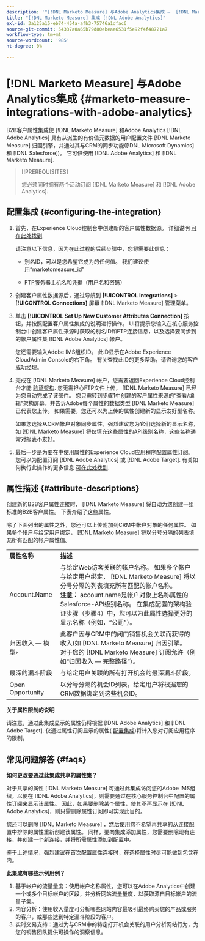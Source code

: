 ```yaml
---
description: '"[!DNL Marketo Measure] 与Adobe Analytics集成 —  [!DNL Marketo Measure]  — 产品文档”'
title: "[!DNL Marketo Measure] 集成 [!DNL Adobe Analytics]"
exl-id: 3a125a15-eb74-454a-afb3-75746a1dfac6
source-git-commit: 54337a0a65b79d80ebeae6531f5e92f4f48721a7
workflow-type: tm+mt
source-wordcount: '985'
ht-degree: 0%

---
```


# [!DNL Marketo Measure] 与Adobe Analytics集成 {#marketo-measure-integrations-with-adobe-analytics}

B2B客户属性集成使 [!DNL Marketo Measure] 和Adobe Analytics [!DNL Adobe Analytics] 具有从派生的有价值元数据的用户配置文件 [!DNL Marketo Measure] 归因引擎，并通过其与CRM的同步功能([!DNL Microsoft Dynamics] 和 [!DNL Salesforce])。 它可供使用 [!DNL Adobe Analytics] 和 [!DNL Marketo Measure].

>[!PREREQUISITES]
>
>您必须同时拥有两个活动订阅 [!DNL Marketo Measure] 和 [!DNL Adobe Analytics].

## 配置集成 {#configuring-the-integration}

1. 首先，在Experience Cloud控制台中创建新的客户属性数据源。 详细说明 [可在此处找到](https://docs.adobe.com/content/help/en/core-services/interface/customer-attributes/t-crs-usecase.html).

   请注意以下信息，因为在此过程的后续步骤中，您将需要此信息：

   * 别名ID，可以是您希望它成为的任何值。 我们建议使用“marketomeasure_id”

   * FTP服务器主机名和凭据（用户名和密码）

1. 创建客户属性数据源后，通过导航到 **[!UICONTROL Integrations]** > **[!UICONTROL Connections]** 屏幕 [!DNL Marketo Measure] 管理菜单。

1. 单击 **[!UICONTROL Set Up New Customer Attributes Connection]** 按钮，并按照配置客户属性集成的说明进行操作。 UI将提示您输入在核心服务控制台中创建客户属性来源时获取的别名ID和FTP连接信息，以及选择要同步到的帐户属性集 [!DNL Adobe Analytics] 帐户。

   您还需要输入Adobe IMS组织ID。 此ID显示在Adobe Experience CloudAdmin Console的右下角。 有关查找此ID的更多帮助，请咨询您的客户成功经理。

1. 完成在 [!DNL Marketo Measure] 帐户，您需要返回Experience Cloud控制台才能 [验证架构](https://docs.adobe.com/content/help/en/core-services/interface/customer-attributes/validate-schema.html). 您无需担心FTP文件上传， [!DNL Marketo Measure] 已经为您自动完成了该部件。 您只需转到步骤1中创建的客户属性来源的“查看/编辑”架构屏幕，并告诉Adobe每个属性的数据类型 [!DNL Marketo Measure] 已代表您上传。 如果需要，您还可以为上传的属性创建新的显示友好型名称。

   如果您选择从CRM帐户对象同步属性，强烈建议您为它们选择新的显示名称，如 [!DNL Marketo Measure] 将仅填充这些属性的API级别名称，这些名称通常对报表不友好。

1. 最后一步是为要在中使用属性的Experience Cloud应用程序配置属性订阅。  您可以为配置订阅 [!DNL Adobe Analytics] 或 [!DNL Adobe Target].  有关如何执行此操作的更多信息 [可在此处找到](https://docs.adobe.com/content/help/en/core-services/interface/customer-attributes/subscription.html).

## 属性描述 {#attribute-descriptions}

创建新的B2B客户属性连接时， [!DNL Marketo Measure] 将自动为您创建一组标准的B2B客户属性。 下表介绍了这些属性。

除了下面列出的属性之外，您还可以上传附加到CRM中帐户对象的任何属性。 如果多个帐户与给定用户绑定， [!DNL Marketo Measure] 将以分号分隔的列表填充所有匹配的帐户属性值。

<table> 
 <colgroup> 
  <col> 
  <col> 
 </colgroup> 
 <tbody> 
  <tr> 
   <td><b>属性名称</b></td> 
   <td><b>描述</b></td>
  </tr> 
  <tr> 
   <td>Account.Name</td> 
   <td>与给定Web访客关联的帐户名称。 如果多个帐户与给定用户绑定， [!DNL Marketo Measure] 将以分号分隔的列表填充所有匹配的帐户名称。<br/>
   <strong>注意：</strong> account.name是帐户对象上名称属性的Salesforce-API级别名称。 在集成配置的架构验证步骤（步骤4）中，您可以为此属性选择更好的显示名称（例如，“公司”）。</td>
  </tr>
  <tr> 
   <td>归因收入 — 模型›</td> 
   <td>此客户因与CRM中的闭门销售机会关联而获得的收入(如 [!DNL Marketo Measure] 归因引擎。<br/>
   对于您的 [!DNL Marketo Measure] 订阅允许（例如“归因收入 — 完整路径”）。</td>
  </tr>
  <tr> 
   <td>最深的漏斗阶段</td> 
   <td>与给定用户关联的所有打开机会的最深漏斗阶段。</td>
  </tr>
  <tr> 
   <td>Open Opportunity</td> 
   <td>以分号分隔的机会ID列表，给定用户将根据您的CRM数据绑定到这些机会ID。</td>
  </tr> 
 </tbody> 
</table>

**关于属性限制的说明**

请注意，通过此集成显示的属性仍将根据 [!DNL Adobe Analytics] 和 [!DNL Adobe Target]. 仅通过属性订阅显示的属性( [配置集成](#configuring-the-integration))将计入您对订阅应用程序的限制。

## 常见问题解答 {#faqs}

**如何更改要通过此集成共享的属性集？**

对于共享的属性 [!DNL Marketo Measure] 可通过此集成访问您的Adobe IMS组织，以便在 [!DNL Adobe Analytics]，则需要通过在核心服务控制台中配置的属性订阅来显示该属性。 因此，如果要删除某个属性，使其不再显示在 [!DNL Adobe Analytics]，则只需删除属性订阅即可实现此目的。

您还可以删除 [!DNL Marketo Measure] ，然后使用您不希望再共享的从连接配置中排除的属性重新创建该属性。 同样，要向集成添加属性，您需要删除现有连接，并创建一个新连接，并将所需属性添加到配置中。

鉴于上述情况，强烈建议在首次配置属性连接时，在选择属性时尽可能做到包含在内。

**此集成有哪些示例用例？**

1. 基于帐户的流量量度：使用帐户名称属性，您可以在Adobe Analytics中创建一个或多个目标帐户的区段，并分析网站流量量度，以获取源自目标帐户的流量子集。
1. 内容分析：使用收入量度可分析哪些网站内容最吸引最终购买您的产品或服务的客户，或那些达到特定漏斗阶段的客户。
1. 实时交易支持：通过为与CRM中的特定打开机会关联的用户分析网站行为，为您的销售团队提供可操作的洞察信息。
